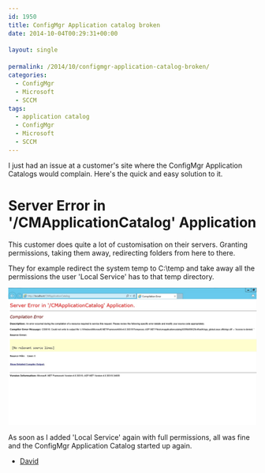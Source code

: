```yaml
---
id: 1950
title: ConfigMgr Application catalog broken
date: 2014-10-04T00:29:31+00:00

layout: single

permalink: /2014/10/configmgr-application-catalog-broken/
categories:
  - ConfigMgr
  - Microsoft
  - SCCM
tags:
  - application catalog
  - ConfigMgr
  - Microsoft
  - SCCM
---
```

I just had an issue at a customer's site where the ConfigMgr Application Catalogs would complain. Here's the quick and easy solution to it.

# Server Error in '/CMApplicationCatalog' Application

This customer does quite a lot of customisation on their servers. Granting permissions, taking them away, redirecting folders from here to there.

They for example redirect the system temp to C:\temp and take away all the permissions the user 'Local Service' has to that temp directory.

![image](/media/2014/10/image2.png)

As soon as I added 'Local Service' again with full permissions, all was fine and the ConfigMgr Application Catalog started up again.

- [David](www.twitter.com/david_obrien)



